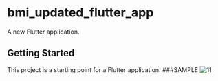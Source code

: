 # bmi_updated_flutter_app

A new Flutter application.

## Getting Started

This project is a starting point for a Flutter application.
###SAMPLE 
![11](https://user-images.githubusercontent.com/10377875/99029843-5ae14680-2595-11eb-9ce7-e72eab1eae71.png)
